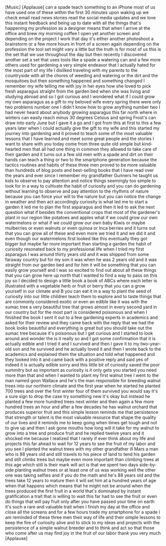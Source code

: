 
[Music]
[Applause]
can a spade teach something to an iPhone
most of us have used one of these within
the first 30 minutes upon waking up we
check email read news stories read the
social media updates and we love this
instant feedback and being up to date
with all the things that&#39;s happening my
profession as a designer means that when
I arrive at the office and brew my
morning coffee
I open yet another screen and depending
on the project I work that day it&#39;s
either another photoshoot a brainstorm
or a few more hours in front of a screen
again depending on the profession the
tool set might vary a little but the
truth is for most of us this is the set
that we use throughout the day but then
recently I discovered another set a set
that uses tools like a spade a watering
can and a few more others used for
gardening a very simple endeavor that I
actually hated for the most part of my
life I disliked traveling with my
parents to the countryside with all the
chores of weeding and watering or the
dirt and the mosquitoes but then
something happened and something changed
I remember my wife telling me with joy
in her eyes how she loved to pick fresh
asparagus straight from the garden bed
when she was living and studying abroad
and so I got curious and I wondered what
if I could grow my own asparagus as a
gift to my beloved wife every spring
there were only two problems number one
I didn&#39;t know how to grow anything
number two I had never heard about
anybody growing asparagus this far north
where in winters can easily reach minus
30 degrees Celsius and spring Frost&#39;s
can draw into early June but I gave it a
go and I got from this at first to this
a few years later when I could actually
give the gift to my wife and this
started my journey into gardening and it
proved to teach some of the most
valuable lessons that I have learned and
meet some great people and the stories I
want to share with you today come from
three quite old simple but kind-hearted
men that all had one thing in common
they allowed to take care of their
garden and it turns out a few old men
with a spade and dirt on their hands can
teach a thing or two to the smartphone
generation because the tactics routines
and habits of these three men proved to
be more valuable than hundreds of blog
posts and best-selling books that I have
read over the years and ever since I
remember my grandfather Gunners he
taught us kids to observe to pay
attention and notice things seemingly
too simple to look for in a way to
cultivate the habit of curiosity and you
can do gardening without learning to
observe and pay attention to the rhythms
of nature because you can force your
will to the nature but you can notice
the change in weather and then act
accordingly
curiosity is what led me to start a
garden it led me to plan the first
asparagus and then it led to ask the
next question what if besides the
conventional crops that most of the
gardener&#39;s plant in our region like
potatoes and apples what if we could
grow our own watermelons or what if we
could grow our own baby Kiwis or maybe
mulberries or even walnuts or even
quinoa
or Inca berries and it turns out that
you can grow all of these and even more
we tried it and we did it and even
though our watermelons first looked like
this eventually they got bigger but
maybe far more important than starting a
garden the habit of curiosity resonated
back to my professional life when I
tried my first asparagus I was around
thirty years old and it was shipped from
some faraway country but for my son it
was when he was 2 years old and it was
straight from our garden bed and for him
it will be something that you can easily
grow yourself and I was so excited to
find out about all these things that you
can grow here up north that I wanted to
find a way to pass on this joy so I
decided to design a little book a book
of ABCs where each letter is illustrated
with a vegetable herb or fruit or berry
that you can a grow yourself in our
climate and B you can eat it in a way to
plant the seed of curiosity into our
little children teach them to explore
and to taste things that are commonly
considered exotic or even an edible like
it was with the sumac tree a very
beautiful tree that grows almost in
every second yard in our country but for
the most part is considered poisonous
and when I finished the book I sent it
out to a few gardening experts in
academics and asked for their review and
they came back with the reply that we
had the book looks beautiful and
everything is great but you should take
out the sumac tree because it&#39;s
poisonous but I get curious and I
started to look around and wonder the is
it really so and I got some confirmation
that it is actually edible and I tried
it and I survived and then I gave it to
my two-year-old son and he survived and
he actually loved it and then I wrote
back to the academics and explained them
the situation and told what happened and
they
looked into it and came back with a
positive reply and said yes of indeed it
is actually edible sorry and this little
bit of curiosity saved the poor summitry
but as important as curiosity is it only
gets you started you need more than that
and when I wanted to plant my first
walnut tree I went to the man named goon
Wallace and he&#39;s the man responsible for
breeding walnut trees into our northern
climate and the first year when he
started he planted 700 trees and over
the first winter four of them survived
you would say it&#39;s a sure sign to drop
the case try something new it&#39;s okay but
instead he planted a few more hundred
trees next winter and then again a few
more hundred trees an hour and after a
few decades he has walnut orchard that
produces superior fruit and this simple
lesson reminds me that persistence that
strength or talent is the most valuable
resource that shape the quality of our
lives and it reminds me to keep going
when times get tough and not to give up
and then I ask gone mouths
how long will it take for my walnut to
grow into a tree and produce fruit and
he replied twelve years and it shocked
me because I realized that I rarely if
ever think about my life and projects
this far ahead to wait for 12 years to
see the fruit of my labor and you see I
planted the walnut trees with my other
grandfather ill Mars a man who is 88
years old and still travels to his piece
of land to tend his garden and still
climbs trees but maybe even more
important than climbing trees at this
age which still is their mark will act
is that we spent two days side-by-side
planting walnut trees or at least one of
us was working well the other one was
taking selfies and if you do the math
and he&#39;s 88 years old and the trees take
12 years to mature then it will set him
at a hundred years of age
when that happens which means that he
might not be around when the trees
produced the first fruit in a world
that&#39;s dominated by instant
gratification a trait that is willing to
wait this far had to see the fruit or
even do things that will pay fruit only
after you have passed your time on earth
it&#39;s such a rare and valuable trait when
I finish my day at the office and close
all the screens and for a few hours
trade my smartphone for a spade I am
reminded of these three men their way of
life and their simple lessons to keep
the fire of curiosity alive and to stick
to my ideas and projects with the
persistence of a simple walnut breeder
and to think and act so that those who
come after us may find joy in the fruit
of our labor thank you very much
[Applause]

